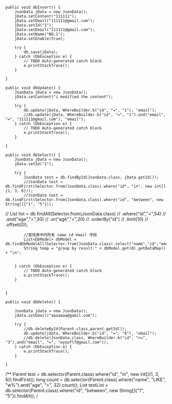	public void dbInsert() {
		JsonData jData = new JsonData();
		jData.setContent("111111");
		jData.setEmail("111111@gmail.com");
		jData.setId("1");
		jData.setEmail("111111@gmail.com");
		jData.setName("NO.1");
		jData.setEnable(true);
		
		try {
			db.save(jData);
		} catch (DbException e) {
			// TODO Auto-generated catch block
			e.printStackTrace();
		}

	}

	public void dbUpdate() {
		JsonData jData = new JsonData();
		jData.setContent("i modified the content");
		
		try {
			db.update(jData, WhereBuilder.b("id", "=", "1"), "email");
			//db.update(jData, WhereBuilder.b("id", "=", "1").and("email", "=", "111111@gmail.com"), "email");
		} catch (DbException e) {
			// TODO Auto-generated catch block
			e.printStackTrace();
		}

	}

	public void dbSelect() {
		JsonData jData = new JsonData();
		jData.setId("1");
		
		try {
			JsonData test = db.findById(JsonData.class, jData.getId());
			//JsonData test = db.findFirst(Selector.from(JsonData.class).where("id", "in", new int[]{1, 3, 6}));
	        //JsonData test = db.findFirst(Selector.from(JsonData.class).where("id", "between", new String[]{"1", "5"}));
//	    	List<JsonData> list = db.findAll(Selector.from(JsonData.class)
//            .where("id","<",54)
//            .and("age",">",30)
//            .or("age","<",20)
//            .orderBy("id")
//            .limit(10)
//            .offset(0));
			
			//查找表中的所有 name id email 字段
			List<DbModel> dbModel =  db.findDbModelAll(Selector.from(JsonData.class).select("name","id","email"));
			String temp = "group by result:" + dbModel.get(0).getDataMap() + "\n";
			
			
		} catch (DbException e) {
			// TODO Auto-generated catch block
			e.printStackTrace();
		}
        

	}

	public void dbDelete() {
		
		JsonData jdata = new JsonData();
		jdata.setEmail("aaaaaaa@gamil.com");

        try {
			//db.deleteById(Parent.class,parent.getId());
        	db.update(jdata, WhereBuilder.b("id", "=", "8"), "email");
			//db.delete(JsonData.class, WhereBuilder.b("id", ">=", "3").and("email", "=", "wyouflf@gmail.com"));
		} catch (DbException e) {
			e.printStackTrace();
		}

	}



/**
Parent test = db.selector(Parent.class).where("id", "in", new int[]{1, 3, 6}).findFirst();
long count = db.selector(Parent.class).where("name", "LIKE", "w%").and("age", ">", 32).count();
List<Parent> testList = db.selector(Parent.class).where("id", "between", new String[]{"1", "5"}).findAll();
/

